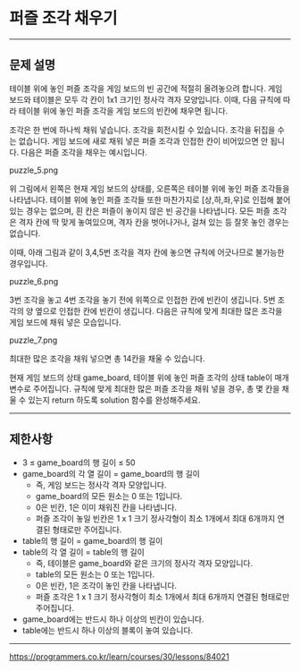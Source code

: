# 퍼즐 조각 채우기

---

## 문제 설명

테이블 위에 놓인 퍼즐 조각을 게임 보드의 빈 공간에 적절히 올려놓으려 합니다. 게임 보드와 테이블은 모두 각 칸이 1x1 크기인 정사각 격자 모양입니다. 이때, 다음 규칙에 따라 테이블 위에 놓인 퍼즐 조각을 게임 보드의 빈칸에 채우면 됩니다.

조각은 한 번에 하나씩 채워 넣습니다.
조각을 회전시킬 수 있습니다.
조각을 뒤집을 수는 없습니다.
게임 보드에 새로 채워 넣은 퍼즐 조각과 인접한 칸이 비어있으면 안 됩니다.
다음은 퍼즐 조각을 채우는 예시입니다.

puzzle_5.png

위 그림에서 왼쪽은 현재 게임 보드의 상태를, 오른쪽은 테이블 위에 놓인 퍼즐 조각들을 나타냅니다. 테이블 위에 놓인 퍼즐 조각들 또한 마찬가지로 \[상,하,좌,우]로 인접해 붙어있는 경우는 없으며, 흰 칸은 퍼즐이 놓이지 않은 빈 공간을 나타냅니다. 모든 퍼즐 조각은 격자 칸에 딱 맞게 놓여있으며, 격자 칸을 벗어나거나, 걸쳐 있는 등 잘못 놓인 경우는 없습니다.

이때, 아래 그림과 같이 3,4,5번 조각을 격자 칸에 놓으면 규칙에 어긋나므로 불가능한 경우입니다.

puzzle_6.png

3번 조각을 놓고 4번 조각을 놓기 전에 위쪽으로 인접한 칸에 빈칸이 생깁니다.
5번 조각의 양 옆으로 인접한 칸에 빈칸이 생깁니다.
다음은 규칙에 맞게 최대한 많은 조각을 게임 보드에 채워 넣은 모습입니다.

puzzle_7.png

최대한 많은 조각을 채워 넣으면 총 14칸을 채울 수 있습니다.

현재 게임 보드의 상태 game_board, 테이블 위에 놓인 퍼즐 조각의 상태 table이 매개변수로 주어집니다. 규칙에 맞게 최대한 많은 퍼즐 조각을 채워 넣을 경우, 총 몇 칸을 채울 수 있는지 return 하도록 solution 함수를 완성해주세요.

---

## 제한사항

- 3 ≤ game_board의 행 길이 ≤ 50
- game_board의 각 열 길이 = game_board의 행 길이
   - 즉, 게임 보드는 정사각 격자 모양입니다.
   - game_board의 모든 원소는 0 또는 1입니다.
   - 0은 빈칸, 1은 이미 채워진 칸을 나타냅니다.
   - 퍼즐 조각이 놓일 빈칸은 1 x 1 크기 정사각형이 최소 1개에서 최대 6개까지 연결된 형태로만 주어집니다.
- table의 행 길이 = game_board의 행 길이
- table의 각 열 길이 = table의 행 길이
   - 즉, 테이블은 game_board와 같은 크기의 정사각 격자 모양입니다.
   - table의 모든 원소는 0 또는 1입니다.
   - 0은 빈칸, 1은 조각이 놓인 칸을 나타냅니다.
   - 퍼즐 조각은 1 x 1 크기 정사각형이 최소 1개에서 최대 6개까지 연결된 형태로만 주어집니다.
- game_board에는 반드시 하나 이상의 빈칸이 있습니다.
- table에는 반드시 하나 이상의 블록이 놓여 있습니다.

---

https://programmers.co.kr/learn/courses/30/lessons/84021



